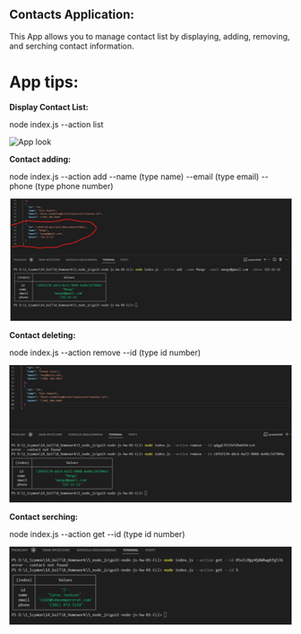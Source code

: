 ## Contacts Application:

This App allows you to manage contact list by displaying, adding, removing, and serching contact information.

# App tips:

**Display Contact List:**

node index.js --action list

![App look](..//goit-node-js-hw-01-CLI/img/Contact%20List%20Display_jpg.jpg)

**Contact adding:**

node index.js --action add --name (type name) --email (type email) --phone (type phone number)

![App look](./img/Contact%20Adding_jpg.jpg)

**Contact deleting:**

node index.js --action remove --id (type id number)

![App look](./img/Contact%20Removing_jpg.jpg)

**Contact serching:**

node index.js --action get --id (type id number)

![App look](./img/Contact%20Fetching.png)
